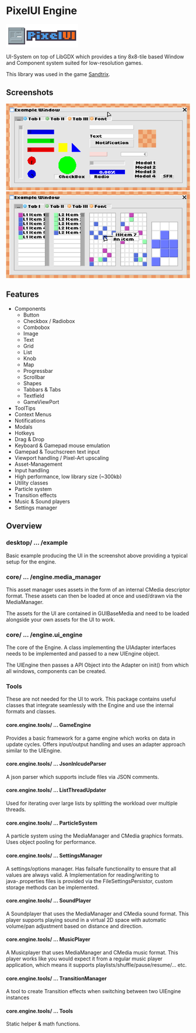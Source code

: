 # PixelUI Engine
![](logo.png)

UI-System on top of LibGDX which provides a tiny 8x8-tile based Window and Component system suited for low-resolution games. 

This library was used in the game [Sandtrix](https://www.sandtrix.net).

## Screenshots
![](screenshot_1.png)
![](screenshot_2.png)

## Features
- Components
  - Button
  - Checkbox / Radiobox
  - Combobox
  - Image
  - Text
  - Grid
  - List
  - Knob
  - Map
  - Progressbar
  - Scrollbar
  - Shapes
  - Tabbars & Tabs
  - Textfield
  - GameViewPort
 - ToolTips
 - Context Menus
 - Notifications
 - Modals
 - Hotkeys
 - Drag & Drop
 - Keyboard & Gamepad mouse emulation
 - Gamepad & Touchscreen text input
 - Viewport handling / Pixel-Art upscaling
 - Asset-Management
 - Input handling
 - High performance, low library size (~300kb)
 - Utility classes
  - Particle system
  - Transition effects
  - Music & Sound players
  - Settings manager



## Overview
### desktop/ ... /example

Basic example producing the UI in the screenshot above providing a typical setup for the engine.

### core/ ... /engine.media_manager

This asset manager uses assets in the form of an internal CMedia descriptor format.
These assets can then be loaded at once and used/drawn via the MediaManager.

The assets for the UI are contained in GUIBaseMedia and need to be loaded alongside your own assets for the UI to work.

### core/ ... /engine.ui_engine

The core of the Engine. A class implementing the UIAdapter interfaces needs to be implemented and passed to a new UIEngine object. 

The UIEngine then passes a API Object into the Adapter on init() from which all windows, components can be created.

### Tools

These are not needed for the UI to work.
This package contains useful classes that integrate seamlessly with the Engine and use the internal formats and classes.

#### core.engine.tools/ ... GameEngine

Provides a basic framework for a game engine which works on data in update cycles. 
Offers input/output handling and uses an adapter approach similar to the UIEngine.

#### core.engine.tools/ ... JsonInlcudeParser

A json parser which supports include files via JSON comments.

#### core.engine.tools/ ... ListThreadUpdater

Used for iterating over large lists by splitting the workload over multiple threads.

#### core.engine.tools/ ... ParticleSystem

A particle system using the MediaManager and CMedia graphics formats. Uses object pooling for performance.

#### core.engine.tools/ ... SettingsManager

A settings/options manager. Has failsafe functionality to ensure that all values are always valid.
A Implementation for reading/writing to java-.properties files is provided via the FileSettingsPersistor, custom storage methods can be implemented.

#### core.engine.tools/ ... SoundPlayer

A Soundplayer that uses the MediaManager and CMedia sound format.
This player supports playing sound in a virtual 2D space with automatic volume/pan adjustment based on distance and direction.

#### core.engine.tools/ ... MusicPlayer

A Musicplayer that uses MediaManager and CMedia music format.
This player works like you would expect it from a regular music player application, which means it supports playlists/shuffle/pause/resume/... etc.

#### core.engine.tools/ ... TransitionManager

A tool to create Transition effects when switching between two UIEngine instances

#### core.engine.tools/ ... Tools

Static helper & math functions.
